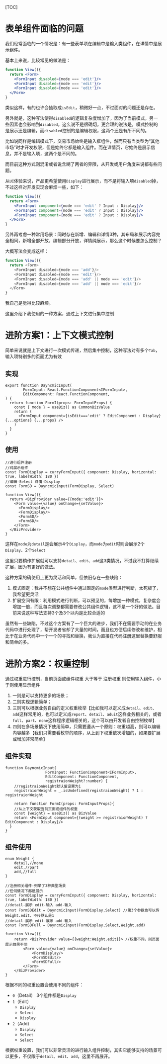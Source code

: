 [TOC]

# 表单组件面临的问题
我们经常面临的一个情况是：有一些表单项在编辑中是输入类组件，在详情中是展示组件。

基本上来说，比较常见的做法是：
```jsx
function View(){
  return <Form>
    <FormInput disabled={mode === 'edit'}/>
    <FormInput disabled={mode === 'edit'}/>
    <FormInput disabled={mode === 'edit'}/>
  </Form>
}
```
类似这样，有的也许会抽取成`isEdit`，稍微好一点，不过面对的问题还是存在。

另外就是，这种写法使得`disabled`的逻辑复杂度增加了，因为了当前模式，另一些因素也会影响到`disabled`，这么说不是很确切，更合理的说法是，模式控制的是展示还是编辑，而`disabled`控制的是编辑权限，这两个还是有所不同的。

比如说同样是编辑模式下，交易市场始终是输入框组件，然而只有当类型为“其他市场”时才开发权限，但是始终它都是输入组件。而在详情页，它始终是展示信息，并不是输入项，这两个是不同的。

而目前这种方式则混淆或者说含糊了两者的界限，从开发或用户角度来说都有些问题。

从`UI`体验来说，产品更希望使用`Display`进行展示，而不是将输入项`disabled`掉，不过这样对开发实现会麻烦一些，如下：
```jsx
function View(){
  return <Form>
    <FormInput component={mode === 'edit' ? Input : Display}/>
    <FormInput component={mode === 'edit' ? Input : Display}/>
    <FormInput component={mode === 'edit' ? Input : Display}/>
  </Form>
}
```

另外再考虑一种常用场景：同时存在新增、编辑和详情3种，其布局和展示内容完全相同，新增全部开放，编辑部分开放，详情纯展示，那么这个时候要怎么控制？

大概写法会变成这样：
```js
function View(){
  return <Form>
    <FormInput disabled={mode === 'add'}/>
    <FormInput disabled={mode === 'edit'}/>
    <FormInput disabled={mode === 'add' || mode === 'edit'}/>
    <FormInput disabled={mode === 'add' || mode === 'edit'}/>
  </Form>
}
```
我自己是觉得比较麻烦。

这里介绍下我使用的一种方案，通过上下文进行集中控制

# 进阶方案1：上下文模式控制
简单来说就是上下文进行一次模式传递，然后集中控制，这种写法对有多个`Tab`，输入项特别多的页面尤为有效

## 实现
```tsx
export function DayncmicInput(
        FormInput: React.FunctionComponent<IFormInput>,
        EditComponent: React.FunctionComponent,
) {
  return function FormI(props: FormInputProps) {
    const { mode } = useBiz() as CommonBizValue
    return (
      <FormInput component={isEdit==='edit' ? EditComponent : Display} {...options} {...props} />
    )
  }
}
```

## 使用
```tsx
//进行组件注册
//纯展示组件
const FormDisplay = curryFormInput({ component: Display, horizontal: true, labelWidth: 180 })
//编辑-Select 详情-Display
const FormSD = DayncmicInput(FormDisplay, Select)

function View(){
  return <BizProvider value={{mode:'edit'}}> 
    <Form value={value} onChange={setValue}>
      <FormDisplay/>
      <FormDisplay/>
      <FormSD/>
      <FormSD/>
    </Form>
  </BizProvider>
}
```
这样在`mode`为`detail`是会展示4个`Display`，而`mode`为`edit`时则会展示2个`Display`、2个`Select`

这里只要稍作扩展就可以支持`detail`、`edit`、`add`这3类情况，不过我不打算继续扩展，因为有更好的做法。

这种方案的确使用上更为灵活和简单，但依旧存在一些缺陷：
1. 模式固定：我并不想在公共组件中通过固定的`mode`类型进行判断，太死板了，我希望更灵活
2. 扩展空间有限：利用模式进行判断，可以预见的，每增加一种模式，复杂度会增加一倍，而且每次调整都需要修改公共组件逻辑，这不是一个好的做法。目前来说这种写法支持3个及3个以内是比较合适的

虽然有一些缺陷，不过这个方案有了一个巨大的进步，我们不在需要手动的在业务代码中进行处理了，帮开发者省却了大量的时间，而且也方便后续修改和维护，相比于在业务代码中一个一个的寻找和替换，我认为直接在代码注册这里替换要舒服和简单的多。

# 进阶方案2：权重控制

通过权重进行控制，当前页面或组件权重 大于等于 注册权重 则使用输入组件，小于则使用显示组件

1. 一则是可以支持更多的场景；
2. 二则实现逻辑简单；
3. 三则可以根据业务自由的定义权重枚举【比如我可以定义成`detail`、`edit`、`add`这样常用的，也可以定义成`report`、`detail`、`aduit`这样业务相关的，或者`full`、`part`、`none`这样程序逻辑相关的，这个可以由开发者自由控制枚举】
4. 四则在多场景情况下使用简单，只需要遵从一个原则：权重越高，则可以编辑内容越多【我们只需要看枚举的顺序，从上到下权重依次增加的，如果要扩展或增加非常简单】

## 组件实现
```tsx
function DayncmicInput(
                  FormInput: FunctionComponent<IFormInput>,
                  EditComponent: FunctionComponent,
                  registraionWeight?:number) {
    //registraionWeight默认值设置为1
    registraionWeight = _.isUndefined(registraionWeight) ? 1 : registraionWeight
  
    return function FormI(props: FormInputProps){
    //从上下文获取当前页面或组件的权重
    const {weight} = useBiz() as BizValue
    return <FormInput component={(weight >= registraionWeight) ? EditComponent : Display}/>
  }
}
```

## 组件使用
```tsx
enum Weight {
    detail,//none
    edit,//part
    add,//full
}

//注册相关组件-列举了3种典型场景
//任何情况下都是展示
const FormDisplay = curryFormInput({ component: Display, horizontal: true, labelWidth: 180 })
//detail-展示 edit-输入 add-输入
const FormSDEdit = DayncmicInput(FormDisplay,Select) //第3个参数也可以传Weight.edit，不传默认是1
//detail-展示 edit-展示 add-输入
const FormSDFull = DayncmicInput(FormDisplay,Select,Weight.add)

function View(){
    return <BizProvider value={{weight:Weight.edit}}> //权重不同，则页面展示效果不同
        <Form value={value} onChange={setValue}>
            <FormDisplay/>
            <FormSDEdit/>
            <FormSDFull/>
        </Form>
    </BizProvider>
}
```
根据不同的权重设置会使用不同的组件：
- `0`（Detail） 3个组件都是`Display`
- `1`（Edit）
  - `Display`
  - `Select`
  - `Display`
- `2`（Add）
  - `Display`
  - `Select`  
  - `Select`

根据权重设置，我们可以非常灵活的进行输入组件控制，其实它能够支持的场景可以更多，不仅限于`detail`、`edit`、`add`，这里不再展开。